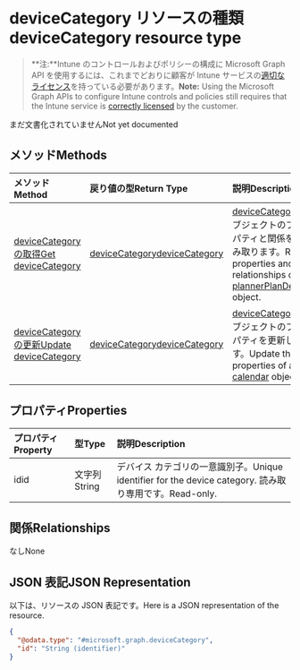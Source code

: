 # <a name="devicecategory-resource-type"></a><span data-ttu-id="6ff9c-101">deviceCategory リソースの種類</span><span class="sxs-lookup"><span data-stu-id="6ff9c-101">deviceCategory resource type</span></span>

> <span data-ttu-id="6ff9c-102">**注:**Intune のコントロールおよびポリシーの構成に Microsoft Graph API を使用するには、これまでどおりに顧客が Intune サービスの[適切なライセンス](https://go.microsoft.com/fwlink/?linkid=839381)を持っている必要があります。</span><span class="sxs-lookup"><span data-stu-id="6ff9c-102">**Note:** Using the Microsoft Graph APIs to configure Intune controls and policies still requires that the Intune service is [correctly licensed](https://go.microsoft.com/fwlink/?linkid=839381) by the customer.</span></span>

<span data-ttu-id="6ff9c-103">まだ文書化されていません</span><span class="sxs-lookup"><span data-stu-id="6ff9c-103">Not yet documented</span></span>
## <a name="methods"></a><span data-ttu-id="6ff9c-104">メソッド</span><span class="sxs-lookup"><span data-stu-id="6ff9c-104">Methods</span></span>
|<span data-ttu-id="6ff9c-105">メソッド</span><span class="sxs-lookup"><span data-stu-id="6ff9c-105">Method</span></span>|<span data-ttu-id="6ff9c-106">戻り値の型</span><span class="sxs-lookup"><span data-stu-id="6ff9c-106">Return Type</span></span>|<span data-ttu-id="6ff9c-107">説明</span><span class="sxs-lookup"><span data-stu-id="6ff9c-107">Description</span></span>|
|:---|:---|:---|
|[<span data-ttu-id="6ff9c-108">deviceCategory の取得</span><span class="sxs-lookup"><span data-stu-id="6ff9c-108">Get deviceCategory</span></span>](../api/intune_devices_devicecategory_get.md)|[<span data-ttu-id="6ff9c-109">deviceCategory</span><span class="sxs-lookup"><span data-stu-id="6ff9c-109">deviceCategory</span></span>](../resources/intune_devices_devicecategory.md)|<span data-ttu-id="6ff9c-110">[deviceCategory](../resources/intune_devices_devicecategory.md) オブジェクトのプロパティと関係を読み取ります。</span><span class="sxs-lookup"><span data-stu-id="6ff9c-110">Read properties and relationships of [plannerPlanDetails](../resources/intune_devices_devicecategory.md) object.</span></span>|
|[<span data-ttu-id="6ff9c-111">deviceCategory の更新</span><span class="sxs-lookup"><span data-stu-id="6ff9c-111">Update deviceCategory</span></span>](../api/intune_devices_devicecategory_update.md)|[<span data-ttu-id="6ff9c-112">deviceCategory</span><span class="sxs-lookup"><span data-stu-id="6ff9c-112">deviceCategory</span></span>](../resources/intune_devices_devicecategory.md)|<span data-ttu-id="6ff9c-113">[deviceCategory](../resources/intune_devices_devicecategory.md) オブジェクトのプロパティを更新します。</span><span class="sxs-lookup"><span data-stu-id="6ff9c-113">Update the properties of a [calendar](../resources/intune_devices_devicecategory.md) object.</span></span>|

## <a name="properties"></a><span data-ttu-id="6ff9c-114">プロパティ</span><span class="sxs-lookup"><span data-stu-id="6ff9c-114">Properties</span></span>
|<span data-ttu-id="6ff9c-115">プロパティ</span><span class="sxs-lookup"><span data-stu-id="6ff9c-115">Property</span></span>|<span data-ttu-id="6ff9c-116">型</span><span class="sxs-lookup"><span data-stu-id="6ff9c-116">Type</span></span>|<span data-ttu-id="6ff9c-117">説明</span><span class="sxs-lookup"><span data-stu-id="6ff9c-117">Description</span></span>|
|:---|:---|:---|
|<span data-ttu-id="6ff9c-118">id</span><span class="sxs-lookup"><span data-stu-id="6ff9c-118">id</span></span>|<span data-ttu-id="6ff9c-119">文字列</span><span class="sxs-lookup"><span data-stu-id="6ff9c-119">String</span></span>|<span data-ttu-id="6ff9c-120">デバイス カテゴリの一意識別子。</span><span class="sxs-lookup"><span data-stu-id="6ff9c-120">Unique identifier for the device category.</span></span> <span data-ttu-id="6ff9c-121">読み取り専用です。</span><span class="sxs-lookup"><span data-stu-id="6ff9c-121">Read-only.</span></span>|

## <a name="relationships"></a><span data-ttu-id="6ff9c-122">関係</span><span class="sxs-lookup"><span data-stu-id="6ff9c-122">Relationships</span></span>
<span data-ttu-id="6ff9c-123">なし</span><span class="sxs-lookup"><span data-stu-id="6ff9c-123">None</span></span>
## <a name="json-representation"></a><span data-ttu-id="6ff9c-124">JSON 表記</span><span class="sxs-lookup"><span data-stu-id="6ff9c-124">JSON Representation</span></span>
<span data-ttu-id="6ff9c-125">以下は、リソースの JSON 表記です。</span><span class="sxs-lookup"><span data-stu-id="6ff9c-125">Here is a JSON representation of the resource.</span></span>
<!-- {
  "blockType": "resource",
  "keyProperty": "id",
  "@odata.type": "microsoft.graph.deviceCategory"
}
-->
``` json
{
  "@odata.type": "#microsoft.graph.deviceCategory",
  "id": "String (identifier)"
}
```



